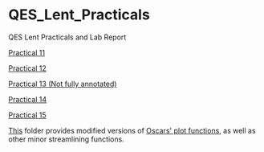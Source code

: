 # QES_Lent_Practicals
QES Lent Practicals and Lab Report

[Practical 11](Practical%2011)

[Practical 12](Practical%2012)

[Practical 13 (Not fully annotated)](Practical%2013)

[Practical 14](Practical%2014)

[Practical 15](Practical%2015) 

[This](lfcd2OceanTools) folder provides modified versions of [Oscars' plot functions](https://github.com/Quantitative-Environmental-Science/OceanTools), as well as other minor streamlining functions.
